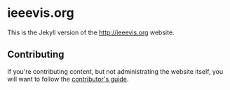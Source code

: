 # ieeevis.org

This is the Jekyll version of the http://ieeevis.org website.

## Contributing

If you're contributing content, but not administrating the website
itself, you will want to follow the
[contributor's guide](docs/contrib.md).
